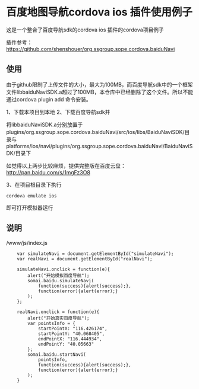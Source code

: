 # 百度地图导航cordova ios 插件使用例子

这是一个整合了百度导航sdk的cordova ios 插件的cordova项目例子

插件参考：https://github.com/shenshouer/org.ssgroup.sope.cordova.baiduNavi

## 使用

由于github限制了上传文件的大小，最大为100MB，而百度导航sdk中的一个框架文件libbaiduNaviSDK.a超过了100MB，本仓库中已经删除了这个文件。所以不能通过cordova plugin add 命令安装。

1、下载本项目到本地
2、下载百度导航sdk并
  
  将libbaiduNaviSDK.a分别放置于plugins/org.ssgroup.sope.cordova.baiduNavi/src/ios/libs/BaiduNaviSDK/目录与
  platforms/ios/navi/plugins/org.ssgroup.sope.cordova.baiduNavi/BaiduNaviSDK/目录下

 如觉得以上两步比较麻烦，提供完整版在百度云盘：http://pan.baidu.com/s/1mgFz3O8

3、在项目根目录下执行
	
	cordova emulate ios

即可打开模拟器运行

## 说明

/www/js/index.js

		var simulateNavi = document.getElementById("simulateNavi");
        var realNavi = document.getElementById("realNavi");
        
        simulateNavi.onclick = function(e){
            alert("开始模拟百度导航");
            somai.baidu.simulateNavi(
                function(success){alert(success);},
                function(error){alert(error);}
            );
        };

        realNavi.onclick = function(e){
            alert("开始真实百度导航");
            var pointsInfo = {
                startPointX: "116.426174",
                startPointY: "40.068405",
                endPointX: "116.444934",
                endPointY: "40.05663"
            };
            somai.baidu.startNavi(
                pointsInfo,
                function(success){alert(success);},
                function(error){alert(error);}
            );
        }
